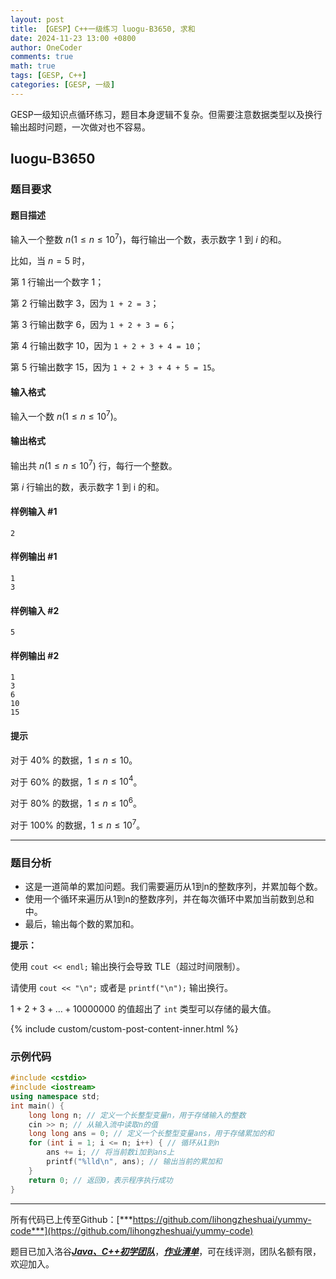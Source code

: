 ```yaml
---
layout: post
title: 【GESP】C++一级练习 luogu-B3650, 求和
date: 2024-11-23 13:00 +0800
author: OneCoder
comments: true
math: true
tags: [GESP, C++]
categories: [GESP, 一级]
---
```

GESP一级知识点循环练习，题目本身逻辑不复杂。但需要注意数据类型以及换行输出超时问题，一次做对也不容易。

<!--more-->

## luogu-B3650

### 题目要求

#### 题目描述

输入一个整数 $n(1\le n \le 10^7)$，每行输出一个数，表示数字 $1$ 到 $i$ 的和。

比如，当 $n=5$ 时，

第 1 行输出一个数字 1；

第 2 行输出数字 3，因为 `1 + 2 = 3`；

第 3 行输出数字 6，因为 `1 + 2 + 3 = 6`；

第 4 行输出数字 10，因为 `1 + 2 + 3 + 4 = 10`；

第 5 行输出数字 15，因为 `1 + 2 + 3 + 4 + 5 = 15`。

#### 输入格式

输入一个数 $n(1\le n \le 10^7)$。

#### 输出格式

输出共 $n(1\le n \le 10^7)$ 行，每行一个整数。

第 $i$ 行输出的数，表示数字 1 到 i 的和。

#### 样例输入 #1

```console
2
```

#### 样例输出 #1

```console
1
3
```

#### 样例输入 #2

```console
5
```

#### 样例输出 #2

```console
1
3
6
10
15
```

#### 提示

对于 $40\%$ 的数据，$1\le n \le 10$。

对于 $60\%$ 的数据，$1\le n \le 10^4$。

对于 $80\%$ 的数据，$1\le n \le 10^6$。

对于 $100\%$ 的数据，$1\le n \le 10^7$。

---

### 题目分析

- 这是一道简单的累加问题。我们需要遍历从1到n的整数序列，并累加每个数。
- 使用一个循环来遍历从1到n的整数序列，并在每次循环中累加当前数到总和中。
- 最后，输出每个数的累加和。

**提示：**

使用 ` cout << endl; ` 输出换行会导致 TLE（超过时间限制）。

请使用 `cout << "\n";` 或者是 `printf("\n");` 输出换行。

$1+2+3+\dots+10000000$ 的值超出了 `int` 类型可以存储的最大值。

{% include custom/custom-post-content-inner.html %}

### 示例代码

```cpp
#include <cstdio>
#include <iostream>
using namespace std;
int main() {
    long long n; // 定义一个长整型变量n，用于存储输入的整数
    cin >> n; // 从输入流中读取n的值
    long long ans = 0; // 定义一个长整型变量ans，用于存储累加的和
    for (int i = 1; i <= n; i++) { // 循环从1到n
        ans += i; // 将当前数i加到ans上
        printf("%lld\n", ans); // 输出当前的累加和
    }
    return 0; // 返回0，表示程序执行成功
}
```

---

所有代码已上传至Github：[***https://github.com/lihongzheshuai/yummy-code***](https://github.com/lihongzheshuai/yummy-code)

题目已加入洛谷[***Java、C++初学团队***](https://www.luogu.com.cn/team/92228)，[***作业清单***](https://www.luogu.com.cn/team/92228#homework)，可在线评测，团队名额有限，欢迎加入。
